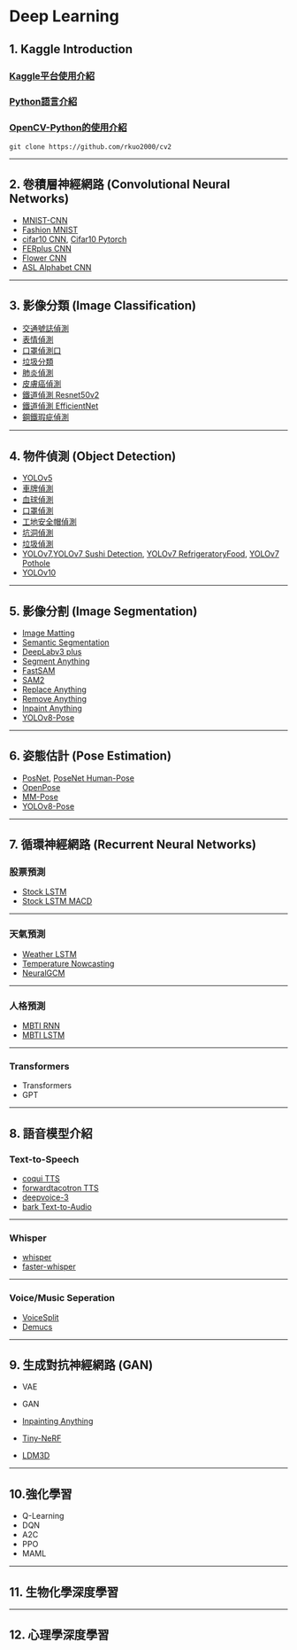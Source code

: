 # Deep Learning

## 1. Kaggle Introduction

### [Kaggle平台使用介紹](https://rkuo2000.github.io/AI-course/lecture/2024/08/02/Kaggle-Intro.html)

### [Python語言介紹](https://www.w3schools.com/python/python_intro.asp)

### [OpenCV-Python的使用介紹](https://rkuo2000.github.io/AI-course/lecture/2024/08/02/OpenCV-Python.html)
`git clone https://github.com/rkuo2000/cv2` <br>

---
## 2. 卷積層神經網路 (Convolutional Neural Networks)
* [MNIST-CNN](https://www.kaggle.com/code/rkuo2000/mnist-cnn)
* [Fashion MNIST](https://www.kaggle.com/code/rkuo2000/fashionmnist-cnn)
* [cifar10 CNN](https://www.kaggle.com/code/rkuo2000/cifar10-cnn), [Cifar10 Pytorch](https://www.kaggle.com/code/rkuo2000/cifar10-pytorch)
* [FERplus CNN](https://www.kaggle.com/code/rkuo2000/ferplus-cnn)
* [Flower CNN](https://www.kaggle.com/code/rkuo2000/flower-cnn)
* [ASL Alphabet CNN](https://www.kaggle.com/code/rkuo2000/asl-alphabet-cnn)
  
---
## 3. 影像分類 (Image Classification)
* [交通號誌偵測](https://www.kaggle.com/code/rkuo2000/gtsrb-cnn)
* [表情偵測](https://www.kaggle.com/code/rkuo2000/fer2013-cnn)
* [口罩偵測口](https://www.kaggle.com/code/rkuo2000/facemask-cnn)
* [垃圾分類](https://www.kaggle.com/code/rkuo2000/garbage-cnn)
* [肺炎偵測](https://www.kaggle.com/code/rkuo2000/pneumonia-cnn)
* [皮膚癌偵測](https://www.kaggle.com/code/rkuo2000/skin-lesion-classification)
* [鐵道偵測 Resnet50v2](https://www.kaggle.com/code/rkuo2000/railtrack-resnet50v2)
* [鐵道偵測 EfficientNet](https://www.kaggle.com/code/rkuo2000/railtrack-efficientnet)
* [鋼鐵瑕疵偵測](https://www.kaggle.com/code/rkuo2000/steel-defect-detection)
  
---
## 4. 物件偵測 (Object Detection)
* [YOLOv5](https://www.kaggle.com/code/rkuo2000/yolov5)
* [車牌偵測](https://www.kaggle.com/code/rkuo2000/yolov5-alpr)
* [血球偵測](https://www.kaggle.com/code/rkuo2000/yolov5-bccd)
* [口罩偵測](https://www.kaggle.com/code/rkuo2000/yolov5-facemask)
* [工地安全帽偵測](https://www.kaggle.com/code/rkuo2000/yolov5-helmet)
* [坑洞偵測](https://www.kaggle.com/code/rkuo2000/yolov5-pothole-detection)
* [垃圾偵測](https://www.kaggle.com/code/rkuo2000/yolov5-taco)
* [YOLOv7](https://www.kaggle.com/code/rkuo2000/yolov7),[YOLOv7 Sushi Detection](https://www.kaggle.com/code/rkuo2000/yolov7-sushi-detection), [YOLOv7 RefrigeratoryFood](https://www.kaggle.com/code/rkuo2000/yolov7-refrigeratoryfood), [YOLOv7 Pothole](https://www.kaggle.com/code/rkuo2000/yolov7-pothole)
* [YOLOv10](https://www.kaggle.com/code/rkuo2000/yolov10)

---
## 5. 影像分割 (Image Segmentation)
* [Image Matting](https://www.kaggle.com/code/rkuo2000/modnet-image-matting)
* [Semantic Segmentation](https://www.kaggle.com/code/rkuo2000/semantic-segmentation)
* [DeepLabv3 plus](https://www.kaggle.com/code/rkuo2000/deeplabv3-plus)
* [Segment Anything](https://www.kaggle.com/code/rkuo2000/segment-anything)
* [FastSAM](https://www.kaggle.com/code/rkuo2000/fastsam)
* [SAM2](https://www.kaggle.com/code/rkuo2000/segment-anything-2)
* [Replace Anything](https://www.kaggle.com/code/rkuo2000/replace-anything)
* [Remove Anything](https://www.kaggle.com/code/rkuo2000/remove-anything)
* [Inpaint Anything](https://www.kaggle.com/code/rkuo2000/inpaint-anything)
* [YOLOv8-Pose](https://www.kaggle.com/code/rkuo2000/yolov8-pose)
  
---
## 6. 姿態估計 (Pose Estimation)
* [PosNet](https://www.kaggle.com/code/rkuo2000/posenet-pytorch), [PoseNet Human-Pose](https://www.kaggle.com/code/rkuo2000/posenet-human-pose)
* [OpenPose](https://www.kaggle.com/code/rkuo2000/openpose-pytorch)
* [MM-Pose](https://www.kaggle.com/code/rkuo2000/mmpose)
* [YOLOv8-Pose](https://www.kaggle.com/code/rkuo2000/yolov8-pose)

---
## 7. 循環神經網路 (Recurrent Neural Networks)

### 股票預測
* [Stock LSTM](https://www.kaggle.com/code/rkuo2000/stock-lstm)
* [Stock LSTM MACD](https://www.kaggle.com/code/rkuo2000/stock-lstm-macd)

---
### 天氣預測
* [Weather LSTM](https://www.kaggle.com/code/rkuo2000/weather-lstm)
* [Temperature Nowcasting](https://www.kaggle.com/code/rkuo2000/temperature-nowcasting)
* [NeuralGCM](https://www.kaggle.com/code/rkuo2000/neuralgcm)

---
### 人格預測
* [MBTI RNN](https://www.kaggle.com/code/rkuo2000/mbti-rnn)
* [MBTI LSTM](https://www.kaggle.com/code/rkuo2000/mbti-lstm)

---
### Transformers

* Transformers
* GPT

---
## 8. 語音模型介紹 

### Text-to-Speech
* [coqui TTS](https://www.kaggle.com/code/rkuo2000/coqui-tts)
* [forwardtacotron TTS](https://www.kaggle.com/code/rkuo2000/forwardtacotron-tts)
* [deepvoice-3](https://www.kaggle.com/code/rkuo2000/deepvoice3)
* [bark Text-to-Audio](https://www.kaggle.com/code/rkuo2000/bark-tta)

---
### Whisper
* [whisper](https://www.kaggle.com/code/rkuo2000/whisper)
* [faster-whisper](https://www.kaggle.com/code/rkuo2000/faster-whisper)
  
---
### Voice/Music Seperation
* [VoiceSplit](https://www.kaggle.com/code/rkuo2000/voicesplit)
* [Demucs](https://www.kaggle.com/code/rkuo2000/music-seperation-demucs)
  
--- 
## 9. 生成對抗神經網路 (GAN)
* VAE
* GAN


* [Inpainting Anything]()
* [Tiny-NeRF](https://www.kaggle.com/code/rkuo2000/tiny-nerf)
* [LDM3D](https://www.kaggle.com/code/rkuo2000/stable-diffusion-ldm3d)

---
## 10.強化學習
* Q-Learning
* DQN
* A2C
* PPO
* MAML

---
## 11. 生物化學深度學習

---
## 12. 心理學深度學習
